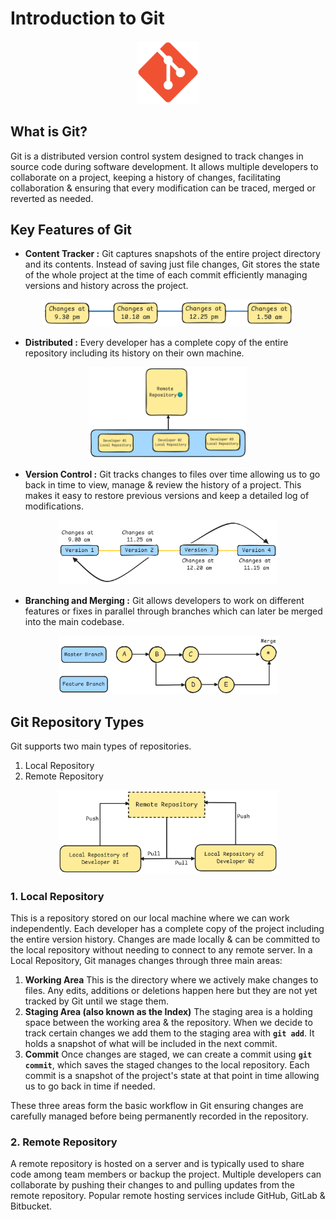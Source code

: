 # Introduction to Git
<div align="center">
    <img src="Diagrams/Git-Logo.png" alt="Project Logo" width=20%>
</div>

## What is Git?
Git is a distributed version control system designed to track changes in source code during software development. It allows multiple developers to collaborate on a project, keeping a history of changes, facilitating collaboration & ensuring that every modification can be traced, merged or reverted as needed.

## Key Features of Git
- **Content Tracker :** Git captures snapshots of the entire project directory and its contents. Instead of saving just file changes, Git stores the state of the whole project at the time of each commit efficiently managing versions and history across the project.
<div align="center">
    <img src="Diagrams/Content-Tracker.png" alt="Project Logo" width=80%>
</div>

- **Distributed :** Every developer has a complete copy of the entire repository including its history on their own machine.
<div align="center">
    <img src="Diagrams/Distributed.png" alt="Project Logo" width=50%>
</div>

- **Version Control :**  Git tracks changes to files over time allowing us to go back in time to view, manage & review the history of a project. This makes it easy to restore previous versions and keep a detailed log of modifications.
<div align="center">
    <img src="Diagrams/Version-Control.png" alt="Project Logo" width=70%>
</div>

- **Branching and Merging :** Git allows developers to work on different features or fixes in parallel through branches which can later be merged into the main codebase.
<div align="center">
    <img src="Diagrams/Branching-Merging.png" alt="Project Logo" width=70%>
</div>

## Git Repository Types
Git supports two main types of repositories.
1. Local Repository
2. Remote Repository
<div align="center">
    <img src="Diagrams/Repository-Types.png" alt="Project Logo" width=70%>
</div>

### 1. Local Repository 
This is a repository stored on our local machine where we can work independently. Each developer has a complete copy of the project including the entire version history. Changes are made locally & can be committed to the local repository without needing to connect to any remote server. In a Local Repository, Git manages changes through three main areas:
1. **Working Area**
This is the directory where we actively make changes to files. Any edits, additions or deletions happen here but they are not yet tracked by Git until we stage them.
2. **Staging Area (also known as the Index)**
The staging area is a holding space between the working area & the repository. When we decide to track certain changes we add them to the staging area with **`git add`**. It holds a snapshot of what will be included in the next commit.
3. **Commit**
Once changes are staged, we can create a commit using **`git commit`**, which saves the staged changes to the local repository. Each commit is a snapshot of the project's state at that point in time allowing us to go back in time if needed.

These three areas form the basic workflow in Git ensuring changes are carefully managed before being permanently recorded in the repository.
### 2. Remote Repository
A remote repository is hosted on a server and is typically used to share code among team members or backup the project. Multiple developers can collaborate by pushing their changes to and pulling updates from the remote repository. Popular remote hosting services include GitHub, GitLab & Bitbucket.